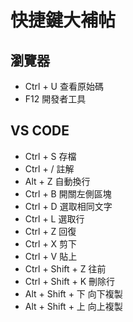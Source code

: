 # 快捷鍵大補帖

## 瀏覽器

- Ctrl + U 查看原始碼
- F12 開發者工具

## VS CODE

- Ctrl + S 存檔
- Ctrl + / 註解
- Alt  + Z 自動換行
- Ctrl + B 開關左側區塊
- Ctrl + D 選取相同文字
- Ctrl + L 選取行
- Ctrl + Z 回復
- Ctrl + X 剪下
- Ctrl + V 貼上
- Ctrl + Shift + Z 往前
- Ctrl + Shift + K 刪除行
- Alt + Shift + 下 向下複製
- Alt + Shift + 上 向上複製
  